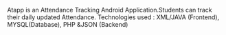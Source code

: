 Atapp is an Attendance Tracking Android Application.Students
can track their daily updated Attendance.
Technologies used : XML/JAVA (Frontend), MYSQL(Database),
PHP &JSON (Backend)

